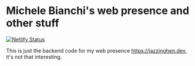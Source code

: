 # Michele Bianchi's web presence and other stuff

[![Netlify Status](https://api.netlify.com/api/v1/badges/81420e19-d4d7-49e8-b017-644afe1999ab/deploy-status)](https://app.netlify.com/sites/jazzinghen/deploys)

This is just the backend code for my web presence https://jazzinghen.dev, it's not that
interesting.